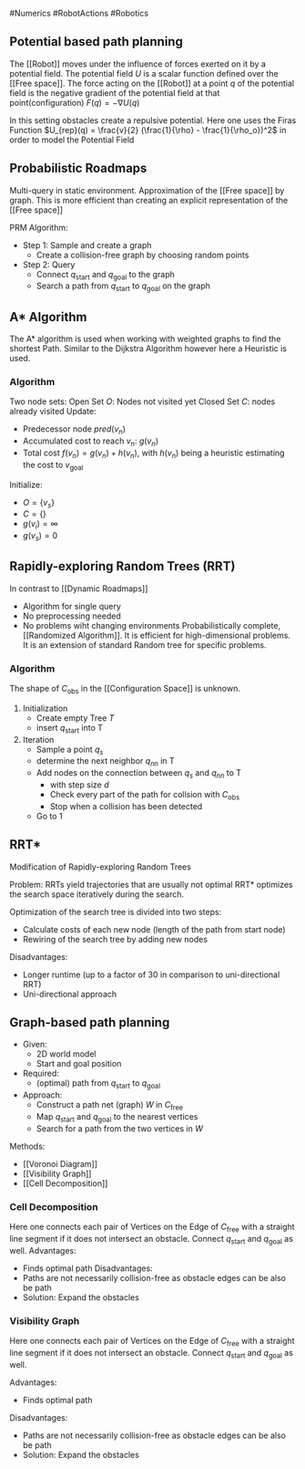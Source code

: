 #Numerics #RobotActions #Robotics 

## Potential based path planning
The [[Robot]] moves under the influence of forces exerted on it by a potential field. The potential field $U$ is a scalar function defined over the [[Free space]]. The force acting on the [[Robot]] at a point $q$ of the potential field is the negative gradient of the potential field at that point(configuration)
$F(q) = - \nabla U(q)$ 

In this setting obstacles create a repulsive potential. Here one uses the Firas Function 
$U_{rep}(q) = \frac{v}{2} (\frac{1}{\rho} - \frac{1}{\rho_o})^2$  in order to model the Potential Field

## Probabilistic Roadmaps
Multi-query in static environment. Approximation of the [[Free space]] by graph. This is more efficient than creating an explicit representation of the [[Free space]]

PRM Algorithm:
- Step 1: Sample and create a graph
	- Create a collision-free graph by choosing random points
- Step 2: Query
	- Connect $q_\text{start}$ and $q_\text{goal}$ to the graph
	- Search a path from $q_\text{start}$ to $q_\text{goal}$ on the graph

## A* Algorithm
The A* algorithm is used when working with weighted graphs to find the shortest Path. Similar to the Dijkstra Algorithm however here a Heuristic is used.

### Algorithm
Two node sets:
Open Set $O$: Nodes not visited yet
Closed Set $C$: nodes already visited
Update:
- Predecessor node $pred(v_n)$
- Accumulated cost to reach $v_n$: $g(v_n)$ 
- Total cost $f(v_n) = g(v_n)+ h(v_n)$, with $h(v_n)$ being a heuristic estimating the cost to $v_\text{goal}$

Initialize:
- $O = \{ v_s \}$
- $C = \{\}$ 
- $g(v_i) = \infty$
- $g(v_s) = 0$

## Rapidly-exploring Random Trees (RRT)
In contrast to [[Dynamic Roadmaps]]
- Algorithm for single query
- No preprocessing needed
- No problems wiht changing environments
Probabilistically complete, [[Randomized Algorithm]]. It is efficient for high-dimensional problems. It is an extension of standard Random tree for specific problems.
### Algorithm

The shape of $C_\text{obs}$ in the [[Configuration Space]] is unknown.
1. Initialization
	- Create empty Tree $T$
	- insert $q_\text{start}$ into T
2. Iteration
	- Sample a point $q_s$
	- determine the next neighbor $q_{nn}$ in T
	- Add nodes on the connection between $q_s$ and $q_{nn}$ to T
		- with step size $d$
		- Check every part of the path for collsion with $C_\text{obs}$
		- Stop when a collision has been detected
	- Go to 1
	
## RRT*
Modification of Rapidly-exploring Random Trees

Problem: RRTs yield trajectories that are usually not optimal
RRT* optimizes the search space iteratively during the search.

Optimization of the search tree is divided into two steps:
- Calculate costs of each new node (length of the path from start node)
- Rewiring of the search tree by adding new nodes

Disadvantages:
- Longer runtime (up to a factor of 30 in comparison to uni-directional RRT)
- Uni-directional approach



## Graph-based path planning
- Given:
	- 2D world model
	- Start and goal position
- Required:
	- (optimal) path from $q_\text{start}$ to $q_\text{goal}$
- Approach:
	- Construct a path net (graph) $W$ in $C_\text{free}$
	- Map $q_\text{start}$ and $q_\text{goal}$ to the nearest vertices
	- Search for a path from the two vertices in $W$

Methods:
- [[Voronoi Diagram]]
- [[Visibility Graph]]
- [[Cell Decomposition]]


### Cell Decomposition
Here one connects each pair of Vertices on the Edge of $C_\text{free}$ with a straight line segment if it does not intersect an obstacle. Connect $q_\text{start}$ and $q_\text{goal}$ as well.
Advantages:
- Finds optimal path
Disadvantages:
- Paths are not necessarily collision-free as obstacle edges can be also be path
- Solution: Expand the obstacles

### Visibility Graph
Here one connects each pair of Vertices on the Edge of $C_\text{free}$ with a straight line segment if it does not intersect an obstacle. Connect $q_\text{start}$ and $q_\text{goal}$ as well.

Advantages:
- Finds optimal path

Disadvantages:
- Paths are not necessarily collision-free as obstacle edges can be also be path
- Solution: Expand the obstacles

